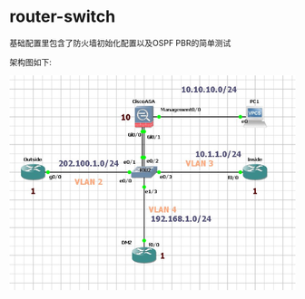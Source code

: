 # router-switch

基础配置里包含了防火墙初始化配置以及OSPF PBR的简单测试


架构图如下:

![初始化 架构图](https://github.com/shunetwork/router-switch/raw/main/%E9%98%B2%E7%81%AB%E5%A2%99%E5%AE%9E%E8%B7%B5/%E5%9F%BA%E6%9C%AC%E9%85%8D%E7%BD%AE/%E6%9E%B6%E6%9E%84%E5%9B%BE/%E5%88%9D%E5%A7%8B%E5%8C%96%E6%9E%B6%E6%9E%84.jpg)


